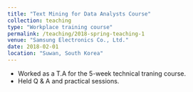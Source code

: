 ```yaml
---
title: "Text Mining for Data Analysts Course"
collection: teaching
type: "Workplace training course"
permalink: /teaching/2018-spring-teaching-1
venue: "Samsung Electronics Co., Ltd."
date: 2018-02-01
location: "Suwan, South Korea"
---
```

- Worked as a T.A for the 5-week technical traning course.
- Held Q & A and practical sessions.
